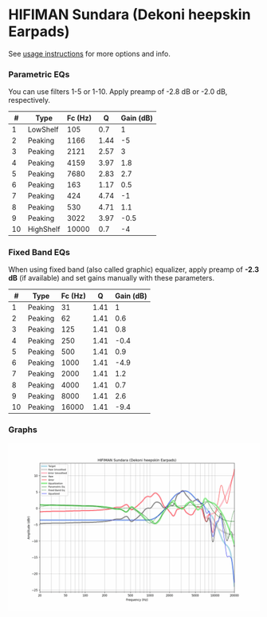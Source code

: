 # HIFIMAN Sundara (Dekoni heepskin Earpads)
See [usage instructions](https://github.com/jaakkopasanen/AutoEq#usage) for more options and info.

### Parametric EQs
You can use filters 1-5 or 1-10. Apply preamp of -2.8 dB or -2.0 dB, respectively.

|   # | Type      |   Fc (Hz) |    Q |   Gain (dB) |
|-----|-----------|-----------|------|-------------|
|   1 | LowShelf  |       105 | 0.7  |         1   |
|   2 | Peaking   |      1166 | 1.44 |        -5   |
|   3 | Peaking   |      2121 | 2.57 |         3   |
|   4 | Peaking   |      4159 | 3.97 |         1.8 |
|   5 | Peaking   |      7680 | 2.83 |         2.7 |
|   6 | Peaking   |       163 | 1.17 |         0.5 |
|   7 | Peaking   |       424 | 4.74 |        -1   |
|   8 | Peaking   |       530 | 4.71 |         1.1 |
|   9 | Peaking   |      3022 | 3.97 |        -0.5 |
|  10 | HighShelf |     10000 | 0.7  |        -4   |

### Fixed Band EQs
When using fixed band (also called graphic) equalizer, apply preamp of **-2.3 dB** (if available) and set gains manually with these parameters.

|   # | Type    |   Fc (Hz) |    Q |   Gain (dB) |
|-----|---------|-----------|------|-------------|
|   1 | Peaking |        31 | 1.41 |         1   |
|   2 | Peaking |        62 | 1.41 |         0.6 |
|   3 | Peaking |       125 | 1.41 |         0.8 |
|   4 | Peaking |       250 | 1.41 |        -0.4 |
|   5 | Peaking |       500 | 1.41 |         0.9 |
|   6 | Peaking |      1000 | 1.41 |        -4.9 |
|   7 | Peaking |      2000 | 1.41 |         1.2 |
|   8 | Peaking |      4000 | 1.41 |         0.7 |
|   9 | Peaking |      8000 | 1.41 |         2.6 |
|  10 | Peaking |     16000 | 1.41 |        -9.4 |

### Graphs
![](./HIFIMAN%20Sundara%20(Dekoni%20heepskin%20Earpads).png)
